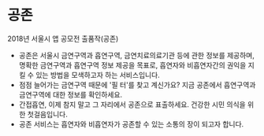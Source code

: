 # 공존
2018년 서울시 앱 공모전 출품작(공존)
- 공존은 서울시 금연구역과 흡연구역, 금연치료의료기관 등에 관한 정보를 제공하며, 명확한 금연구역과 흡연구역 정보 제공을 목표로, 흡연자와 비흡연자간의 권익을 지킬 수 있는 방법을 모색하고자 하는 서비스입니다.
- 점점 늘어가는 금연구역 때문에 '필 터'를 찾고 계신가요? 지금 공존에서 흡연구역과 금연구역에 대한 정보를 확인하세요.
- 간접흡연, 이제 참지 말고 그 자리에서 공존으로 표출하세요. 건강한 시민 의식을 위한 첫걸음입니다.
- 공존 서비스는 흡연자와 비흡연자가 공존할 수 있는 소통의 장이 되고자 합니다.
